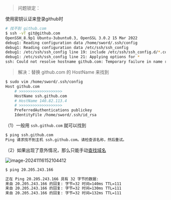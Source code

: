 > 问题锁定：

使用密钥认证来登录github时

```bash
# 找不到 github.com
$ ssh -vT git@github.com
OpenSSH_8.9p1 Ubuntu-3ubuntu0.3, OpenSSL 3.0.2 15 Mar 2022
debug1: Reading configuration data /home/sword/.ssh/config
debug1: Reading configuration data /etc/ssh/ssh_config
debug1: /etc/ssh/ssh_config line 19: include /etc/ssh/ssh_config.d/*.conf matched no files
debug1: /etc/ssh/ssh_config line 21: Applying options for *
ssh: Could not resolve hostname github.com: Temporary failure in name resolution			#### <<<
```

> 解决：替换 github.com 的 HostName 来找到

```bash
$ sudo vim /home/sword/.ssh/config
Host github.com
    # >>>>>>>>>>>>>>>>>>>
    HostName ssh.github.com
   	# HostName 140.82.113.4
   	# >>>>>>>>>>>>>>>>>>>
    PreferredAuthentications publickey
    IdentityFile /home/sword/.ssh/id_rsa
```

（1）一般用 `ssh.github.com` 就可以找到

```bash
$ ping ssh.github.com
Ping 请求找不到主机 ssh.github.com。请检查该名称，然后重试。
```

（2）如果出现了意外情况，那么只能手动[查找域名](https://myssl.com/dns_check.html)

![image-20241116152104412](https://cdn.jsdelivr.net/gh/sword4869/pic1@main/images/202411161521476.png)

```bash
$ ping 20.205.243.166

正在 Ping 20.205.243.166 具有 32 字节的数据:
来自 20.205.243.166 的回复: 字节=32 时间=140ms TTL=111
来自 20.205.243.166 的回复: 字节=32 时间=130ms TTL=111
来自 20.205.243.166 的回复: 字节=32 时间=132ms TTL=111
```
